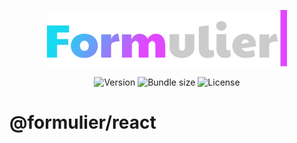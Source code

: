 <p align="center">
	<a href="https://github.com/vjee/formulier" target="_blank" rel="noopener noreferrer">
		<img width="384" src="https://raw.githubusercontent.com/vjee/formulier/main/.github/formulier-logo.svg" alt="Formulier logo">
	</a>
</p>

<p align="center">
	<img src="https://img.shields.io/npm/v/@formulier/react?style=flat-square" alt="Version">
	<img src="https://img.shields.io/bundlephobia/minzip/@formulier/react?style=flat-square" alt="Bundle size">
	<img src="https://img.shields.io/npm/l/@formulier/react?style=flat-square" alt="License">
</p>

# @formulier/react
